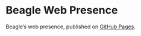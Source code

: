 # Beagle Web Presence

Beagle’s web presence, published on [GitHub Pages](https://acBerger.github.io/Beagle/branches/package-structure).